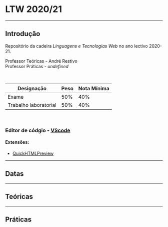 # LTW 2020/21

---

## Introdução

Repositório da cadeira *Linguagens e Tecnologias Web* no ano lectivo 2020-21.


Professor Teóricas - André Restivo
<br>
Professor Práticas - *undefined*

<br>

|Designação|Peso|Nota Mínima|
|-|-|-|
|Exame|50%|40%|
|Trabalho laboratorial|50%|40%|


<br>

### Editor de códgio - [VScode](https://code.visualstudio.com/)

#### Extensões:
-   [QuickHTMLPreview](https://marketplace.visualstudio.com/items?itemName=daiyy.quick-html-previewer)

---

## Datas

---

## Teóricas

---

## Práticas


